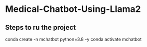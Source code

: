 # Medical-Chatbot-Using-Llama2
## Steps to ru the project

conda create -n mchatbot python=3.8 -y
conda activate mchatbot